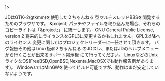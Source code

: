 <?xml version="1.0" encoding="UTF-8"?>
<?xml-stylesheet type="text/xsl" href="main.xsl"?>
<!-- Firefoxは外部DTDを読み込まない -->
<!DOCTYPE document SYSTEM "document.dtd" [
    <!ENTITY project "JD Project">
]>

<document header="JDについて">


<group header="概要">
  <sentence>
  JDはGTK+2(gtkmm)を使用した<text link="http://www.2ch.net/">２ちゃんねる</text>
  型マルチスレッドBBSを閲覧するためのブラウザです。
  </sentence>
</group>


<group header="著作権">
  <sentence>
  <issue /><!-- 発行年をXSLT経由で表示する -->
  <text>&#32;</text>
  <text link="http://sourceforge.jp/projects/jd4linux/">&project;</text>
  </sentence>

  <sentence>
  パッチやファイルを取り込んだ場合、それらのコピーライトは「&project;」
  に統一します。
  </sentence>
</group>


<group header="ライセンス">
  <sentence>
  <text link="http://sourceforge.jp/projects/opensource/wiki/licenses%2FGNU_General_Public_License">GNU General Public License, version 2</text>
  </sentence>

  <sentence>
  将来的にライセンスをGPL3に変更するかもしれません。GPL3以降へのライセンス
  変更に関してはプロジェクトリーダーに一任させて頂きます。
  </sentence>
</group>


<group header="連絡先">
  <sentence>
  バグ報告その他は<text link="http://www.2ch.net/linux/">Linux板@２ちゃんねる</text>
  のJDスレ、またはJDのヘルプメニューから行くことが出来るサポート掲示板
  にて行ってください。
  </sentence>
</group>


<group header="動作プラットフォーム">
  <sentence>
  LinuxなどのUnixライクなOS(FreeBSD,OpenBSD,Nexenta,MacOSXでも動作報告例があります)。
  </sentence>

  <sentence>
  WindowsではMinGWを使ってビルド可能ですが、動作はまだ安定していないようです。
  </sentence>
</group>


</document>
